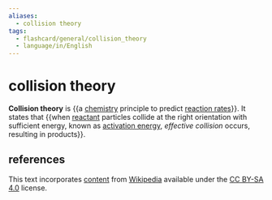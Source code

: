```yaml
---
aliases:
  - collision theory
tags:
  - flashcard/general/collision_theory
  - language/in/English
---
```


# collision theory

__Collision theory__ is {{a [chemistry](chemistry.md) principle to predict [reaction rates](reaction%20rate.md)}}. It states that {{when [reactant](reagent.md) particles collide at the right orientation with sufficient energy, known as [activation energy](activation%20energy.md), _effective collision_ occurs, resulting in products}}. <!--SR:!2025-02-09,492,310!2024-04-01,234,272-->

## references

This text incorporates [content](https://en.wikipedia.org/wiki/collision_theory) from [Wikipedia](Wikipedia.md) available under the [CC BY-SA 4.0](https://creativecommons.org/licenses/by-sa/4.0/) license.
